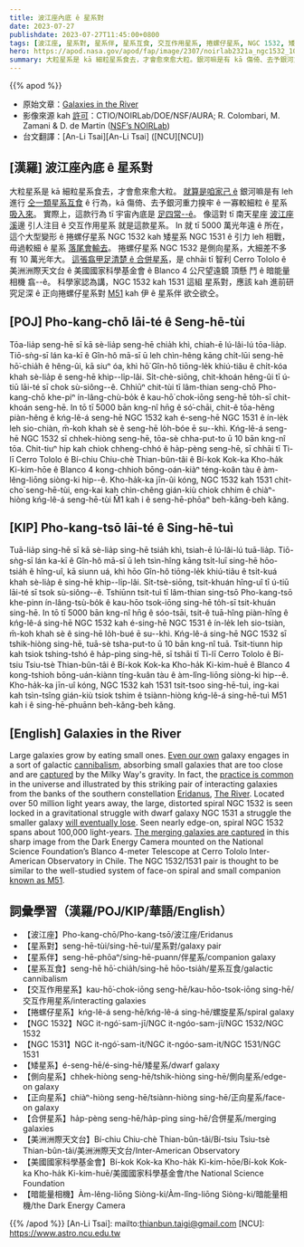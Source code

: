 ```yaml
---
title: 波江座內底 ê 星系對
date: 2023-07-27
publishdate: 2023-07-27T11:45:00+0800
tags: [波江座, 星系對, 星系伴, 星系互食, 交互作用星系, 捲螺仔星系, NGC 1532, 矮星系, NGC 1531, 側向星系, 合併星系, 美洲洲際天文台, 美國國家科學基金會, 暗能量相機, 正向星系]
hero: https://apod.nasa.gov/apod/fap/image/2307/noirlab2321a_ngc1532_1024.jpg
summary: 大粒星系是 kā 細粒星系食去，才會愈來愈大粒。銀河嘛是有 kā 傷倚、去予銀河重力搝牢 ê 一寡較細粒 ê 星系吸入來。
---
```


{{% apod %}}

- 原始文章：[Galaxies in the River](https://apod.nasa.gov/apod/ap230727.html)
- 影像來源 kah [許可][License]：CTIO/NOIRLab/DOE/NSF/AURA; R. Colombari, M. Zamani & D. de Martin ([NSF’s NOIRLab](https://noirlab.edu/public/))
- 台文翻譯：[An-Li Tsai][An-Li Tsai] ([NCU][NCU])

## [漢羅] 波江座內底 ê 星系對
大粒星系是 kā 細粒星系食去，才會愈來愈大粒。
[就算是咱家己 ê][Even our own] 銀河嘛是有 leh 進行 [仝一類星系互食][cannibalism] ê 行為，kā 傷倚、去予銀河重力搝牢 ê 一寡較細粒 ê 星系 [吸入來][captured]。
實際上，這款行為 tī 宇宙內底是 [足四常--ê][practice is common]。
像這對 tī 南天星座 [波江座][Eridanus] [溪][The River]邊 引人注目 ê 交互作用星系 就是這款星系。
In 就 tī 5000 萬光年遠 ê 所在，這个大型變形 ê 捲螺仔星系 NGC 1532 kah 矮星系 NGC 1531 ê 引力 leh 相戰，毋過較細 ê 星系 [落尾會輸去][will eventually lose]。
捲螺仔星系 NGC 1532 是側向星系，大細差不多有 10 萬光年大。
[這張翕甲足清楚 ê 合併星系][The merging galaxies are captured]，是 chhāi tī 智利 Cerro Tololo ê 美洲洲際天文台 ê 美國國家科學基金會 ê Blanco 4 公尺望遠鏡 頂懸 鬥 ê 暗能量相機 翕--ê。
科學家認為講，NGC 1532 kah 1531 這組 星系對，應該 kah 進前研究足深 ê 正向捲螺仔星系對 [M51][known as M51] kah 伊 ê 星系伴 欲仝欲仝。

## [POJ] Pho-kang-chō lāi-té ê Seng-hē-tùi
Tōa-lia̍p seng-hē sī kā sè-lia̍p seng-hē chia̍h khì, chiah-ē lú-lâi-lú tōa-lia̍p.
Tiō-sǹg-sī lán ka-kī ê Gîn-hô mā-sī ū leh chìn-hêng kāng chi̍t-lūi seng-hē hō͘-chia̍h ê hêng-ûi, kā siuⁿ óa, khì hō͘ Gîn-hô tiōng-le̍k khiú-tiâu ê chi̍t-kóa khah sè-lia̍p ê seng-hē khip--li̍p-lâi.
Si̍t-chè-siōng, chit-khoán hêng-ûi tī ú-tiū lāi-té sī chok sù-siông--ê.
Chhiūⁿ chit-tùi tī lâm-thian seng-chō Pho-kang-chō khe-piⁿ ín-lâng-chù-bo̍k ê kau-hō͘ chok-iōng seng-hē to̍h-sī chit-khoán seng-hē.
In tō tī 5000 bān kng-nî hn̄g ê só͘-chāi, chit-ê tōa-hêng piàn-hêng ê kńg-lê-á seng-hē NGC 1532 kah é-seng-hē NGC 1531 ê ín-le̍k leh sio-chiàn, m̄-koh khah sè ê seng-hē lo̍h-bóe ē su--khì.
Kńg-lê-á seng-hē NGC 1532 sī chhek-hiòng seng-hē, tōa-sè chha-put-to ū 10 bān kng-nî tōa.
Chit-tiuⁿ hip kah chiok chheng-chhó ê ha̍p-pèng seng-hē, sī chhāi tī Tì-lī Cerro Tololo ê Bí-chiu Chiu-chè Thian-bûn-tâi ê Bí-kok Kok-ka Kho-ha̍k Ki-kim-hōe ê Blanco 4 kong-chhioh bōng-oán-kiàⁿ téng-koân tàu ê àm-lêng-liōng siòng-ki hip--ê.
Kho-ha̍k-ka jīn-ûi kóng, NGC 1532 kah 1531 chit-cho͘ seng-hē-tùi, eng-kai kah chìn-chêng gián-kiù chiok chhim ê chiàⁿ-hiòng kńg-lê-á seng-hē-tùi M̂1 kah i ê seng-hē-phōaⁿ beh-kǎng-beh kǎng.

## [KIP] Pho-kang-tsō lāi-té ê Sing-hē-tuì
Tuā-lia̍p sing-hē sī kā sè-lia̍p sing-hē tsia̍h khì, tsiah-ē lú-lâi-lú tuā-lia̍p.
Tiō-sǹg-sī lán ka-kī ê Gîn-hô mā-sī ū leh tsìn-hîng kāng tsi̍t-luī sing-hē hōo-tsia̍h ê hîng-uî, kā siunn uá, khì hōo Gîn-hô tiōng-le̍k khiú-tiâu ê tsi̍t-kuá khah sè-lia̍p ê sing-hē khip--li̍p-lâi.
Si̍t-tsè-siōng, tsit-khuán hîng-uî tī ú-tiū lāi-té sī tsok sù-siông--ê.
Tshiūnn tsit-tuì tī lâm-thian sing-tsō Pho-kang-tsō khe-pinn ín-lâng-tsù-bo̍k ê kau-hōo tsok-iōng sing-hē to̍h-sī tsit-khuán sing-hē.
In tō tī 5000 bān kng-nî hn̄g ê sóo-tsāi, tsit-ê tuā-hîng piàn-hîng ê kńg-lê-á sing-hē NGC 1532 kah é-sing-hē NGC 1531 ê ín-le̍k leh sio-tsiàn, m̄-koh khah sè ê sing-hē lo̍h-bué ē su--khì.
Kńg-lê-á sing-hē NGC 1532 sī tshik-hiòng sing-hē, tuā-sè tsha-put-to ū 10 bān kng-nî tuā.
Tsit-tiunn hip kah tsiok tshing-tshó ê ha̍p-pìng sing-hē, sī tshāi tī Tì-lī Cerro Tololo ê Bí-tsiu Tsiu-tsè Thian-bûn-tâi ê Bí-kok Kok-ka Kho-ha̍k Ki-kim-huē ê Blanco 4 kong-tshioh bōng-uán-kiànn tíng-kuân tàu ê àm-lîng-liōng siòng-ki hip--ê.
Kho-ha̍k-ka jīn-uî kóng, NGC 1532 kah 1531 tsit-tsoo sing-hē-tuì, ing-kai kah tsìn-tsîng gián-kiù tsiok tshim ê tsiànn-hiòng kńg-lê-á sing-hē-tuì M51 kah i ê sing-hē-phuānn beh-kǎng-beh kǎng.

## [English] Galaxies in the River
Large galaxies grow by eating small ones.
[Even our own][Even our own] galaxy engages in a sort of galactic [cannibalism][cannibalism], absorbing small galaxies that are too close and are [captured][captured] by the Milky Way's gravity.
In fact, the [practice is common][practice is common] in the universe and illustrated by this striking pair of interacting galaxies from the banks of the southern constellation [Eridanus][Eridanus], [The River][The River].
Located over 50 million light years away, the large, distorted spiral NGC 1532 is seen locked in a gravitational struggle with dwarf galaxy NGC 1531 a struggle the smaller galaxy [will eventually lose][will eventually lose].
Seen nearly edge-on, spiral NGC 1532 spans about 100,000 light-years.
[The merging galaxies are captured][The merging galaxies are captured] in this sharp image from the Dark Energy Camera mounted on the National Science Foundation’s Blanco 4-meter Telescope at Cerro Tololo Inter-American Observatory in Chile.
The NGC 1532/1531 pair is thought to be similar to the well-studied system of face-on spiral and small companion [known as M51][known as M51].

## 詞彙學習（漢羅/POJ/KIP/華語/English）
- 【波江座】Pho-kang-chō/Pho-kang-tsō/波江座/Eridanus
- 【星系對】seng-hē-tùi/sing-hē-tuì/星系對/galaxy pair
- 【星系伴】seng-hē-phōaⁿ/sing-hē-puann/伴星系/companion galaxy
- 【星系互食】seng-hē hō͘-chia̍h/sing-hē hōo-tsia̍h/星系互食/galactic cannibalism
- 【交互作用星系】kau-hō͘-chok-iōng seng-hē/kau-hōo-tsok-iōng sing-hē/交互作用星系/interacting galaxies
- 【捲螺仔星系】kńg-lê-á seng-hē/kńg-lê-á sing-hē/螺旋星系/spiral galaxy
- 【NGC 1532】NGC it-ngó͘-sam-jī/NGC it-ngóo-sam-jī/NGC 1532/NGC 1532
- 【NGC 1531】NGC it-ngó͘-sam-it/NGC it-ngóo-sam-it/NGC 1531/NGC 1531
- 【矮星系】é-seng-hē/é-sing-hē/矮星系/dwarf galaxy
- 【側向星系】chhek-hiòng seng-hē/tshik-hiòng sing-hē/側向星系/edge-on galaxy
- 【正向星系】chiàⁿ-hiòng seng-hē/tsiànn-hiòng sing-hē/正向星系/face-on galaxy
- 【合併星系】ha̍p-pèng seng-hē/ha̍p-pìng sing-hē/合併星系/merging galaxies
- 【美洲洲際天文台】Bí-chiu Chiu-chè Thian-bûn-tâi/Bí-tsiu Tsiu-tsè Thian-bûn-tâi/美洲洲際天文台/Inter-American Observatory
- 【美國國家科學基金會】Bí-kok Kok-ka Kho-ha̍k Ki-kim-hōe/Bí-kok Kok-ka Kho-ha̍k Ki-kim-huē/美國國家科學基金會/the National Science Foundation
- 【暗能量相機】Àm-lêng-liōng Siòng-ki/Àm-lîng-liōng Siòng-ki/暗能量相機/the Dark Energy Camera

{{% /apod %}}
[An-Li Tsai]: mailto:thianbun.taigi@gmail.com
[NCU]: https://www.astro.ncu.edu.tw

[copyright]: https://apod.nasa.gov/apod/fap/lib/about_apod.html#srapply
[License]: https://creativecommons.org/licenses/by/2.0/

[Even our own]:https://apod.nasa.gov/apod/ap050529.html
[cannibalism]:http://www.cosmotography.com/images/galaxy_cannibalism.html
[captured]:http://arxiv.org/abs/astro-ph/0407566
[practice is common]:https://www.nasa.gov/image-feature/goddard/2017/hubble-catches-a-galaxy-duo-by-the-hare
[Eridanus]:http://www.hawastsoc.org/deepsky/eri/index.html
[The River]:https://apod.nasa.gov/apod/ap160102.html
[will eventually lose]:https://apod.nasa.gov/apod/ap080619.html
[The merging galaxies are captured]:https://noirlab.edu/public/news/noirlab2321/
[known as M51]:https://apod.nasa.gov/apod/ap220902.html

